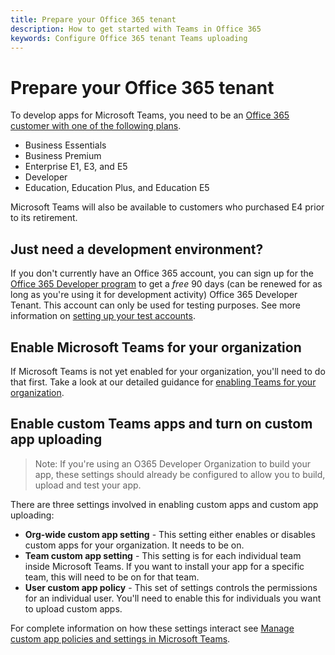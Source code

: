 ```yaml
---
title: Prepare your Office 365 tenant
description: How to get started with Teams in Office 365
keywords: Configure Office 365 tenant Teams uploading
---
```

# Prepare your Office 365 tenant

To develop apps for Microsoft Teams, you need to be an [Office 365 customer with one of the following plans](https://products.office.com/business/compare-more-office-365-for-business-plans).

* Business Essentials
* Business Premium
* Enterprise E1, E3, and E5
* Developer
* Education, Education Plus, and Education E5

Microsoft Teams will also be available to customers who purchased E4 prior to its retirement.

## Just need a development environment?

If you don't currently have an Office 365 account, you can sign up for the [Office 365 Developer program](https://dev.office.com/devprogram) to get a *free* 90 days (can be renewed for as long as you're using it for development activity) Office 365 Developer Tenant. This account can only be used for testing purposes. See more information on [setting up your test accounts](https://support.office.com/article/Add-users-individually-or-in-bulk-to-Office-365-Admin-Help-1970f7d6-03b5-442f-b385-5880b9c256ec?ui=en-US&rs=en-US&ad=US).

## Enable Microsoft Teams for your organization

If Microsoft Teams is not yet enabled for your organization, you'll need to do that first. Take a look at our detailed guidance for [enabling Teams for your organization](/microsoftteams/how-to-roll-out-teams).

## Enable custom Teams apps and turn on custom app uploading

> Note: If you're using an O365 Developer Organization to build your app, these settings should already be configured to allow you to build, upload and test your app.

There are three settings involved in enabling custom apps and custom app uploading:

* **Org-wide custom app setting** - This setting either enables or disables custom apps for your organization. It needs to be on. 
* **Team custom app setting** - This setting is for each individual team inside Microsoft Teams. If you want to install your app for a specific team, this will need to be on for that team.
* **User custom app policy** - This set of settings controls the permissions for an individual user. You'll need to enable this for individuals you want to upload custom apps.

For complete information on how these settings interact see [Manage custom app policies and settings in Microsoft Teams](/MicrosoftTeams/teams-custom-app-policies-and-settings).
